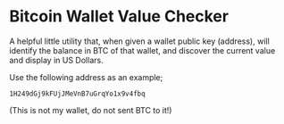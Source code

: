 # Bitcoin Wallet Value Checker

A helpful little utility that, when given a wallet public key (address), will identify the balance in BTC of that wallet, and discover the current value and display in US Dollars.

Use the following address as an example;

```pre
1H249dGj9kFUjJMeVnB7uGrqYo1x9v4fbq
```

(This is not my wallet, do not sent BTC to it!)
